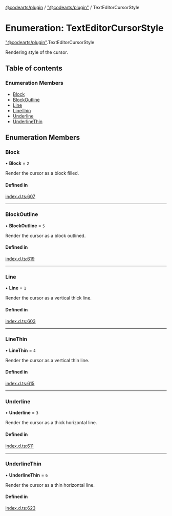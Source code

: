 [@codearts/plugin](../README.md) / ["@codearts/plugin"](../modules/_codearts_plugin_.md) / TextEditorCursorStyle

# Enumeration: TextEditorCursorStyle

["@codearts/plugin"](../modules/_codearts_plugin_.md).TextEditorCursorStyle

Rendering style of the cursor.

## Table of contents

### Enumeration Members

- [Block](codearts_plugin_.TextEditorCursorStyle.md#block)
- [BlockOutline](codearts_plugin_.TextEditorCursorStyle.md#blockoutline)
- [Line](codearts_plugin_.TextEditorCursorStyle.md#line)
- [LineThin](codearts_plugin_.TextEditorCursorStyle.md#linethin)
- [Underline](codearts_plugin_.TextEditorCursorStyle.md#underline)
- [UnderlineThin](codearts_plugin_.TextEditorCursorStyle.md#underlinethin)

## Enumeration Members

### Block

• **Block** = ``2``

Render the cursor as a block filled.

#### Defined in

[index.d.ts:607](https://github.com/shuyaqian/cloudide-plugin-api/blob/3fbdd11/index.d.ts#L607)

___

### BlockOutline

• **BlockOutline** = ``5``

Render the cursor as a block outlined.

#### Defined in

[index.d.ts:619](https://github.com/shuyaqian/cloudide-plugin-api/blob/3fbdd11/index.d.ts#L619)

___

### Line

• **Line** = ``1``

Render the cursor as a vertical thick line.

#### Defined in

[index.d.ts:603](https://github.com/shuyaqian/cloudide-plugin-api/blob/3fbdd11/index.d.ts#L603)

___

### LineThin

• **LineThin** = ``4``

Render the cursor as a vertical thin line.

#### Defined in

[index.d.ts:615](https://github.com/shuyaqian/cloudide-plugin-api/blob/3fbdd11/index.d.ts#L615)

___

### Underline

• **Underline** = ``3``

Render the cursor as a thick horizontal line.

#### Defined in

[index.d.ts:611](https://github.com/shuyaqian/cloudide-plugin-api/blob/3fbdd11/index.d.ts#L611)

___

### UnderlineThin

• **UnderlineThin** = ``6``

Render the cursor as a thin horizontal line.

#### Defined in

[index.d.ts:623](https://github.com/shuyaqian/cloudide-plugin-api/blob/3fbdd11/index.d.ts#L623)
